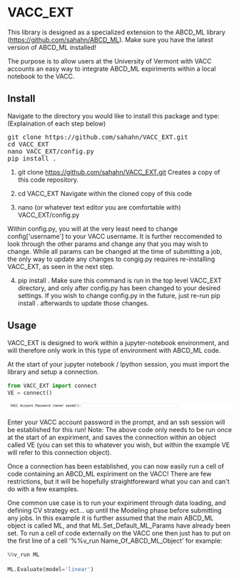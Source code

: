 # VACC_EXT

This library is designed as a specialized extension to the ABCD_ML library (https://github.com/sahahn/ABCD_ML). Make sure you have the latest version of ABCD_ML installed!

The purpose is to allow users at the University of Vermont with VACC accounts an easy way to integrate ABCD_ML expiriments within a local notebook to the VACC.

Install
-------

Navigate to the directory you would like to install this package and type:
(Explaination of each step below)

<pre>
git clone https://github.com/sahahn/VACC_EXT.git
cd VACC_EXT
nano VACC_EXT/config.py
pip install .
</pre>

1.  git clone https://github.com/sahahn/VACC_EXT.git
Creates a copy of this code repository.

2.  cd VACC_EXT
Navigate within the cloned copy of this code

3.  nano (or whatever text editor you are comfortable with) VACC_EXT/config.py

Within config.py, you will at the very least need to change config['username'] to your VACC username. 
It is further reccomended to look through the other params and change any that you may wish to change.
While all params can be changed at the time of submitting a job, the only way to update any changes to
congig.py requires re-installing VACC_EXT, as seen in the next step.

4. pip install . 
Make sure this command is run in the top level VACC_EXT directory, and only after config.py has been
changed to your desired settings. If you wish to change config.py in the future, just re-run pip install .
afterwards to update those changes.


Usage
-------

VACC_EXT is designed to work within a jupyter-notebook environment, and will therefore
only work in this type of environment with ABCD_ML code. 

At the start of your jupyter notebook / Ipython session, you must import the library and setup a connection.
```python
from VACC_EXT import connect
VE = connect()
```

<p align="center">
  <img src="https://raw.githubusercontent.com/sahahn/VACC_EXT/master/example_output/Output1.png" />
</p>

Enter your VACC account password in the prompt, and an ssh session will be established for this run!
Note: The above code only needs to be run once at the start of an expiriment, and saves the connection
within an object called VE (you can set this to whatever you wish, but within the example VE will refer to
this connection object).

Once a connection has been established, you can now easily run a cell of code containing an
ABCD_ML expiriment on the VACC! There are few restrictions,
but it will be hopefully straightforeward what you can and can't do with a few examples.

One common use case is to run your expiriment through data loading, and defining CV strategy ect...
up until the Modeling phase before submitting any jobs. In this example it is further assumed that the main
ABCD_ML object is called ML, and that ML.Set_Default_ML_Params have already been set.
To run a cell of code externally on the VACC one then just has to put on the first line of a cell 
'%%v_run Name_Of_ABCD_ML_Object' for example:

```python
%%v_run ML

ML.Evaluate(model='linear')
```






